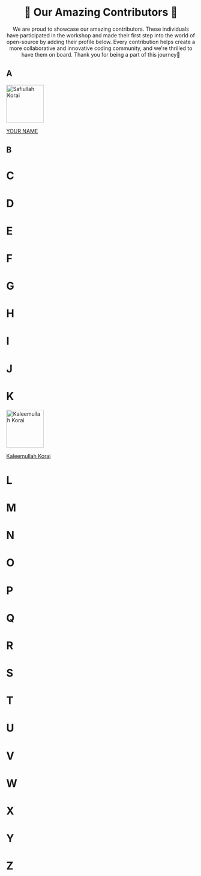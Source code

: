<h1 align="center">🌟 Our Amazing Contributors 🌟</h1>


<p align="center">We are proud to showcase our amazing contributors. These individuals have participated in the workshop and made their first step into the world of open-source by adding their profile below. Every contribution helps create a more collaborative and innovative coding community, and we're thrilled to have them on board. Thank you for being a part of this journey🌟</p>

## A
<img src="https://avatars.githubusercontent.com/u/100577588?v=4" width="100px" alt="Safiullah Korai"/>  
<p><a href="https://github.com/safiullahkorai-786/" target="_blank">YOUR NAME</a></p>  

## B



# C


# D


# E


# F
 

# G


# H


# I


# J


# K

  <img src="https://avatars.githubusercontent.com/u/183992195?v=4" width="100px" alt="Kaleemullah Korai"/>  
<p><a href="https://github.com/kaleemullahkorai/" target="_blank">Kaleemullah Korai </a></p>  

# L


# M



# N


# O


# P


# Q
 

# R
 

# S


# T


# U


# V


# W


# X


# Y


# Z
 

